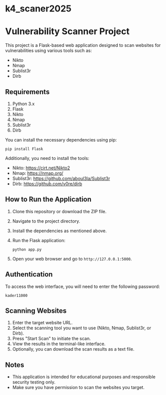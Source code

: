 # k4_scaner2025

# Vulnerability Scanner Project

This project is a Flask-based web application designed to scan websites for vulnerabilities using various tools such as:

- Nikto
- Nmap
- Sublist3r
- Dirb

## Requirements

1. Python 3.x
2. Flask
3. Nikto
4. Nmap
5. Sublist3r
6. Dirb

You can install the necessary dependencies using pip:

```
pip install Flask
```

Additionally, you need to install the tools:

- Nikto: https://cirt.net/Nikto2
- Nmap: https://nmap.org/
- Sublist3r: https://github.com/aboul3la/Sublist3r
- Dirb: https://github.com/v0re/dirb

## How to Run the Application

1. Clone this repository or download the ZIP file.
2. Navigate to the project directory.
3. Install the dependencies as mentioned above.
4. Run the Flask application:
   
   ```
   python app.py
   ```

5. Open your web browser and go to `http://127.0.0.1:5000`.

## Authentication

To access the web interface, you will need to enter the following password:

```
kader11000
```

## Scanning Websites

1. Enter the target website URL.
2. Select the scanning tool you want to use (Nikto, Nmap, Sublist3r, or Dirb).
3. Press "Start Scan" to initiate the scan.
4. View the results in the terminal-like interface.
5. Optionally, you can download the scan results as a text file.

## Notes

- This application is intended for educational purposes and responsible security testing only.
- Make sure you have permission to scan the websites you target.
